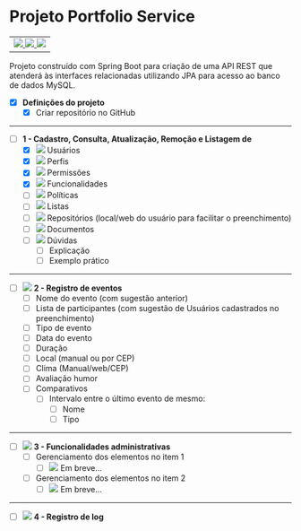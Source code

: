 # Projeto Portfolio Service 
<table>
	<tr>
		<td>
		<a href="https://medium.com/@mari_azevedo/construindo-uma-api-restful-com-java-e-spring-framework-46b74371d107">
			<img src="https://img.icons8.com/color/50/000000/api-settings.png"/>
		</a>
		<a href="https://spring.io/">
			<img src="https://img.icons8.com/color/50/000000/spring-logo.png"/>
		</a>
		<a href="https://www.mysql.com/">
			<img src="https://img.icons8.com/ios-filled/50/000000/mysql-logo.png"/>
		</a>
		</td>
	</tr>
</table>

Projeto construído com Spring Boot para criação de uma API REST que atenderá às interfaces relacionadas utilizando JPA para acesso ao banco de dados MySQL.


- [x] **Definições do projeto**
  - [x] Criar repositório no GitHub
-------

- [ ] **1 - Cadastro, Consulta, Atualização, Remoção e Listagem de**
  - [x] <img src="https://img.icons8.com/ios-glyphs/30/000000/login-as-user.png"/> Usuários
  - [x] <img src="https://img.icons8.com/material/30/000000/user-menu-male--v1.png"/> Perfis
  - [x] <img src="https://img.icons8.com/office/30/000000/test-passed.png"/> Permissões
  - [x] <img src="https://img.icons8.com/color/30/000000/swiss-army-knife.png"/> Funcionalidades
  - [ ] <img src="https://img.icons8.com/color/30/000000/privacy-policy.png"/> Políticas
  - [ ] <img src="https://img.icons8.com/color/30/000000/wish-list.png"/> Listas
  - [ ] <img src="https://img.icons8.com/windows/30/000000/github.png"/> Repositórios (local/web do usuário para facilitar o preenchimento)
  - [ ] <img src="https://img.icons8.com/cotton/30/000000/import-file.png"/> Documentos
  - [ ] <img src="https://img.icons8.com/color/30/000000/questions.png"/> Dúvidas
    - [ ] Explicação 
    - [ ] Exemplo prático
-------
- [ ] <img src="https://img.icons8.com/offices/30/000000/overtime.png"/> **2 - Registro de eventos** 
    - [ ] Nome do evento (com sugestão anterior)
    - [ ] Lista de participantes (com sugestão de Usuários cadastrados no preenchimento)
    - [ ] Tipo de evento
    - [ ] Data do evento
    - [ ] Duração
    - [ ] Local (manual ou por CEP)
    - [ ] Clima (Manual/web/CEP)
    - [ ] Avaliação humor
    - [ ] Comparativos
	  - [ ] Intervalo entre o último evento de mesmo:
		  - [ ] Nome
		  - [ ] Tipo
-------
- [ ] <img src="https://img.icons8.com/color/40/000000/gears.png"/> **3 - Funcionalidades administrativas**
  - [ ] Gerenciamento dos elementos no item 1
  	- [ ] <img src="https://img.icons8.com/dusk/40/000000/enterprise-resource-planning.png"/> Em breve...
  - [ ] Gerenciamento dos elementos no item 2
  	- [ ] <img src="https://img.icons8.com/dusk/40/000000/enterprise-resource-planning.png"/> Em breve...
-------
- [ ] <img src="https://img.icons8.com/material/30/000000/log.png"/> **4 - Registro de log**
